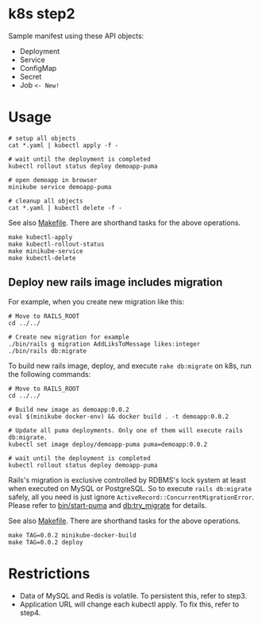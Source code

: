 k8s step2
=========

Sample manifest using these API objects:

* Deployment
* Service
* ConfigMap
* Secret
* Job `<- New!`

# Usage

```
# setup all objects
cat *.yaml | kubectl apply -f -

# wait until the deployment is completed
kubectl rollout status deploy demoapp-puma

# open demoapp in browser
minikube service demoapp-puma

# cleanup all objects
cat *.yaml | kubectl delete -f -
```

See also [Makefile](Makefile). There are shorthand tasks for the above operations.

```
make kubectl-apply
make kubectl-rollout-status
make minikube-service
make kubectl-delete
```

## Deploy new rails image includes migration

For example, when you create new migration like this:

```
# Move to RAILS_ROOT
cd ../../

# Create new migration for example
./bin/rails g migration AddLiksToMessage likes:integer
./bin/rails db:migrate
```

To build new rails image, deploy, and execute `rake db:migrate` on k8s, run the following commands:

```
# Move to RAILS_ROOT
cd ../../

# Build new image as demoapp:0.0.2
eval $(minikube docker-env) && docker build . -t demoapp:0.0.2

# Update all puma deployments. Only one of them will execute rails db:migrate.
kubectl set image deploy/demoapp-puma puma=demoapp:0.0.2

# wait until the deployment is completed
kubectl rollout status deploy demoapp-puma
```

Rails's migration is exclusive controlled by RDBMS's lock system at least when executed on MySQL or PostgreSQL.
So to execute `rails db:migrate` safely, all you need is just ignore `ActiveRecord::ConcurrentMigrationError`.
Please refer to [bin/start-puma](/bin/start-puma) and [db:try_migrate](/lib/tasks/db.rake) for details.

See also [Makefile](Makefile). There are shorthand tasks for the above operations.

```
make TAG=0.0.2 minikube-docker-build
make TAG=0.0.2 deploy
```

# Restrictions

* Data of MySQL and Redis is volatile. To persistent this, refer to step3.
* Application URL will change each kubectl apply. To fix this, refer to step4.
